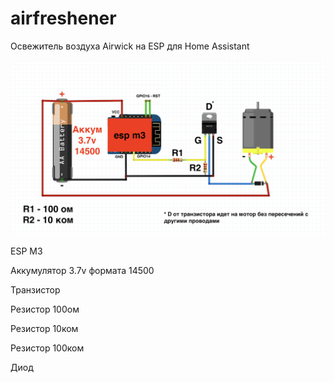 # airfreshener

Освежитель воздуха Airwick на ESP для Home Assistant

![Схема:](scheme.png)

ESP M3

Аккумулятор 3.7v формата 14500

Транзистор

Резистор 100ом

Резистор 10ком

Резистор 100ком

Диод
